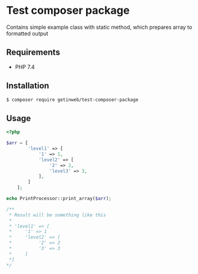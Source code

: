 # Test composer package

Contains simple example class with static method, 
which prepares array to formatted output 

## Requirements

- PHP 7.4

## Installation

```bash
$ composer require getinweb/test-composer-package
```

## Usage

```php
<?php

$arr = [
        'level1' => [
            '1' => 1,
            'level2' => [
                '2' => 2,
                'level3' => 3,
            ],
        ]
    ];

echo PrintProcessor::print_array($arr);

/**
 * Result will be something like this
 * 
 * 'level1' => [
 *     '1' => 1
 *     'level2' => [
 *          '2' => 2
 *          '3' => 3
 *     ]
 *]
*/
```
